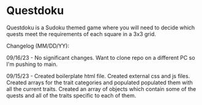 # Questdoku
Questdoku is a Sudoku themed game where you will need to decide which quests meet the requirements of each square in a 3x3 grid.

Changelog (MM/DD/YY):

09/16/23 - No significant changes. Want to clone repo on a different PC so I'm pushing to main.

09/15/23 - Created boilerplate html file. Created external css and js files. Created arrays for the trait categories and populated populated them with all the current traits. Created an array of objects which contain some of the quests and all of the traits specific to each of them.

